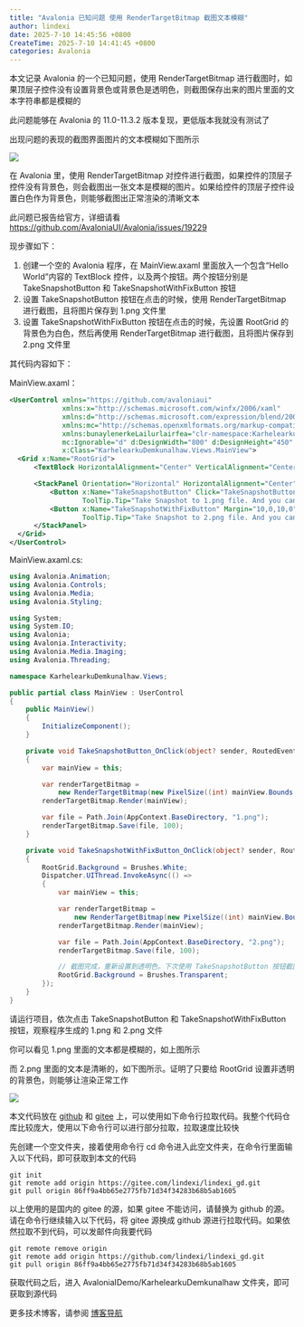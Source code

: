 ```yaml
---
title: "Avalonia 已知问题 使用 RenderTargetBitmap 截图文本模糊"
author: lindexi
date: 2025-7-10 14:45:56 +0800
CreateTime: 2025-7-10 14:41:45 +0800
categories: Avalonia
---
```


本文记录 Avalonia 的一个已知问题，使用 RenderTargetBitmap 进行截图时，如果顶层子控件没有设置背景色或背景色是透明色，则截图保存出来的图片里面的文本字符串都是模糊的

<!--more-->


<!-- 发布 -->
<!-- 博客 -->

此问题能够在 Avalonia 的 11.0-11.3.2 版本复现，更低版本我就没有测试了

出现问题的表现的截图界面图片的文本模糊如下图所示

<!-- ![](image/Avalonia 已知问题 使用 RenderTargetBitmap 截图文本模糊/Avalonia 已知问题 使用 RenderTargetBitmap 截图文本模糊0.png) -->
![](http://cdn.lindexi.site/lindexi-20257101442354396.jpg)

在 Avalonia 里，使用 RenderTargetBitmap 对控件进行截图，如果控件的顶层子控件没有背景色，则会截图出一张文本是模糊的图片。如果给控件的顶层子控件设置白色作为背景色，则能够截图出正常渲染的清晰文本

此问题已报告给官方，详细请看 https://github.com/AvaloniaUI/Avalonia/issues/19229

现步骤如下：

1. 创建一个空的 Avalonia 程序，在 MainView.axaml 里面放入一个包含“Hello World”内容的 TextBlock 控件，以及两个按钮。两个按钮分别是 TakeSnapshotButton 和 TakeSnapshotWithFixButton 按钮
2. 设置 TakeSnapshotButton 按钮在点击的时候，使用 RenderTargetBitmap 进行截图，且将图片保存到 1.png 文件里
3. 设置 TakeSnapshotWithFixButton 按钮在点击的时候，先设置 RootGrid 的背景色为白色，然后再使用 RenderTargetBitmap 进行截图，且将图片保存到 2.png 文件里

其代码内容如下：

MainView.axaml：

```xml
<UserControl xmlns="https://github.com/avaloniaui"
             xmlns:x="http://schemas.microsoft.com/winfx/2006/xaml"
             xmlns:d="http://schemas.microsoft.com/expression/blend/2008"
             xmlns:mc="http://schemas.openxmlformats.org/markup-compatibility/2006"
             xmlns:bunaylenerkeLailurlairfea="clr-namespace:KarhelearkuDemkunalhaw"
             mc:Ignorable="d" d:DesignWidth="800" d:DesignHeight="450"
             x:Class="KarhelearkuDemkunalhaw.Views.MainView">
  <Grid x:Name="RootGrid">
      <TextBlock HorizontalAlignment="Center" VerticalAlignment="Center" Text="Hello World"></TextBlock>

      <StackPanel Orientation="Horizontal" HorizontalAlignment="Center" VerticalAlignment="Center" Margin="10,300,10,10">
          <Button x:Name="TakeSnapshotButton" Click="TakeSnapshotButton_OnClick"
                  ToolTip.Tip="Take Snapshot to 1.png file. And you can find the blur text.">Take Snapshot</Button>
          <Button x:Name="TakeSnapshotWithFixButton" Margin="10,0,10,0" Click="TakeSnapshotWithFixButton_OnClick"
                  ToolTip.Tip="Take Snapshot to 2.png file. And you can find the clear text.">Take Snapshot with fix</Button>
      </StackPanel>
  </Grid>
</UserControl>
```

MainView.axaml.cs:

```csharp
using Avalonia.Animation;
using Avalonia.Controls;
using Avalonia.Media;
using Avalonia.Styling;

using System;
using System.IO;
using Avalonia;
using Avalonia.Interactivity;
using Avalonia.Media.Imaging;
using Avalonia.Threading;

namespace KarhelearkuDemkunalhaw.Views;

public partial class MainView : UserControl
{
    public MainView()
    {
        InitializeComponent();
    }

    private void TakeSnapshotButton_OnClick(object? sender, RoutedEventArgs e)
    {
        var mainView = this;

        var renderTargetBitmap =
            new RenderTargetBitmap(new PixelSize((int) mainView.Bounds.Width, (int) mainView.Bounds.Height), new Vector(96, 96));
        renderTargetBitmap.Render(mainView);

        var file = Path.Join(AppContext.BaseDirectory, "1.png");
        renderTargetBitmap.Save(file, 100);
    }

    private void TakeSnapshotWithFixButton_OnClick(object? sender, RoutedEventArgs e)
    {
        RootGrid.Background = Brushes.White;
        Dispatcher.UIThread.InvokeAsync(() =>
        {
            var mainView = this;

            var renderTargetBitmap =
                new RenderTargetBitmap(new PixelSize((int) mainView.Bounds.Width, (int) mainView.Bounds.Height), new Vector(96, 96));
            renderTargetBitmap.Render(mainView);

            var file = Path.Join(AppContext.BaseDirectory, "2.png");
            renderTargetBitmap.Save(file, 100);

            // 截图完成，重新设置到透明色。下次使用 TakeSnapshotButton 按钮截图时，依然文本模糊
            RootGrid.Background = Brushes.Transparent;
        });
    }
}
```

请运行项目，依次点击 TakeSnapshotButton 和 TakeSnapshotWithFixButton 按钮，观察程序生成的 1.png 和 2.png 文件

你可以看见 1.png 里面的文本都是模糊的，如上图所示

而 2.png 里面的文本是清晰的，如下图所示。证明了只要给 RootGrid 设置非透明的背景色，则能够让渲染正常工作

<!-- ![](image/Avalonia 已知问题 使用 RenderTargetBitmap 截图文本模糊/Avalonia 已知问题 使用 RenderTargetBitmap 截图文本模糊1.png) -->
![](http://cdn.lindexi.site/lindexi-20257101444123040.jpg)

本文代码放在 [github](https://github.com/lindexi/lindexi_gd/tree/86ff9a4bb65e2775fb71d34f34283b68b5ab1605/AvaloniaIDemo/KarhelearkuDemkunalhaw) 和 [gitee](https://gitee.com/lindexi/lindexi_gd/blob/86ff9a4bb65e2775fb71d34f34283b68b5ab1605/AvaloniaIDemo/KarhelearkuDemkunalhaw) 上，可以使用如下命令行拉取代码。我整个代码仓库比较庞大，使用以下命令行可以进行部分拉取，拉取速度比较快

先创建一个空文件夹，接着使用命令行 cd 命令进入此空文件夹，在命令行里面输入以下代码，即可获取到本文的代码

```
git init
git remote add origin https://gitee.com/lindexi/lindexi_gd.git
git pull origin 86ff9a4bb65e2775fb71d34f34283b68b5ab1605
```

以上使用的是国内的 gitee 的源，如果 gitee 不能访问，请替换为 github 的源。请在命令行继续输入以下代码，将 gitee 源换成 github 源进行拉取代码。如果依然拉取不到代码，可以发邮件向我要代码

```
git remote remove origin
git remote add origin https://github.com/lindexi/lindexi_gd.git
git pull origin 86ff9a4bb65e2775fb71d34f34283b68b5ab1605
```

获取代码之后，进入 AvaloniaIDemo/KarhelearkuDemkunalhaw 文件夹，即可获取到源代码

更多技术博客，请参阅 [博客导航](https://blog.lindexi.com/post/%E5%8D%9A%E5%AE%A2%E5%AF%BC%E8%88%AA.html )
